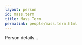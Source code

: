 ```yaml
---
layout: person
id: mass.term
title: Mass Term
permalink: people/mass.term.html
---
```


Person details...